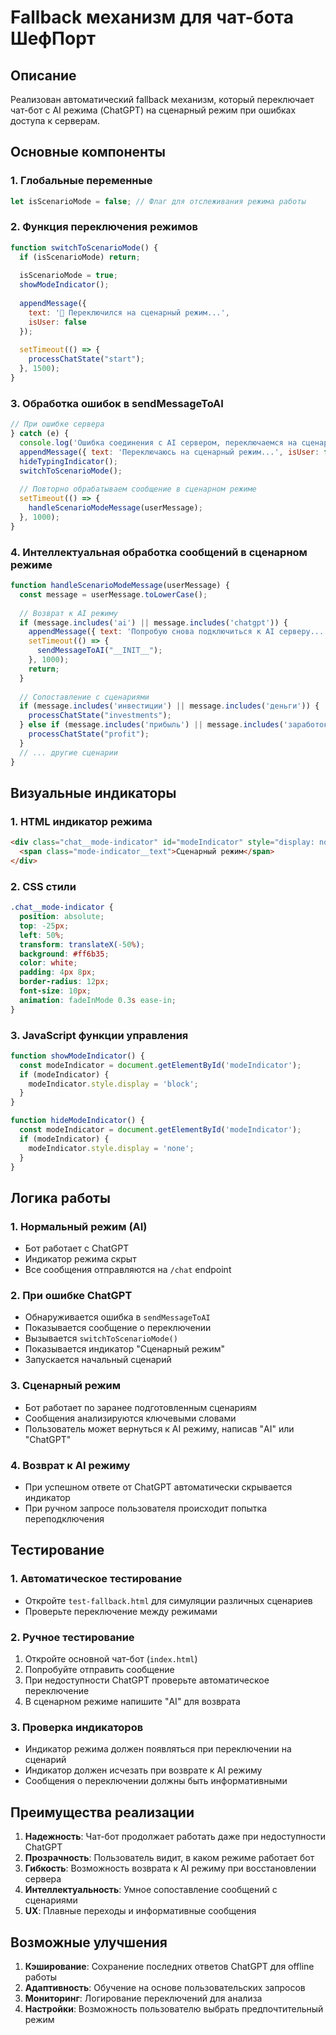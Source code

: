 # Fallback механизм для чат-бота ШефПорт

## Описание

Реализован автоматический fallback механизм, который переключает чат-бот с AI режима (ChatGPT) на сценарный режим при ошибках доступа к серверам.

## Основные компоненты

### 1. Глобальные переменные
```javascript
let isScenarioMode = false; // Флаг для отслеживания режима работы
```

### 2. Функция переключения режимов
```javascript
function switchToScenarioMode() {
  if (isScenarioMode) return;
  
  isScenarioMode = true;
  showModeIndicator();
  
  appendMessage({ 
    text: '🤖 Переключился на сценарный режим...', 
    isUser: false 
  });
  
  setTimeout(() => {
    processChatState("start");
  }, 1500);
}
```

### 3. Обработка ошибок в sendMessageToAI
```javascript
// При ошибке сервера
} catch (e) {
  console.log('Ошибка соединения с AI сервером, переключаемся на сценарный режим:', e);
  appendMessage({ text: 'Переключаюсь на сценарный режим...', isUser: false });
  hideTypingIndicator();
  switchToScenarioMode();
  
  // Повторно обрабатываем сообщение в сценарном режиме
  setTimeout(() => {
    handleScenarioModeMessage(userMessage);
  }, 1000);
}
```

### 4. Интеллектуальная обработка сообщений в сценарном режиме
```javascript
function handleScenarioModeMessage(userMessage) {
  const message = userMessage.toLowerCase();
  
  // Возврат к AI режиму
  if (message.includes('ai') || message.includes('chatgpt')) {
    appendMessage({ text: 'Попробую снова подключиться к AI серверу...', isUser: false });
    setTimeout(() => {
      sendMessageToAI("__INIT__");
    }, 1000);
    return;
  }
  
  // Сопоставление с сценариями
  if (message.includes('инвестиции') || message.includes('деньги')) {
    processChatState("investments");
  } else if (message.includes('прибыль') || message.includes('заработок')) {
    processChatState("profit");
  }
  // ... другие сценарии
}
```

## Визуальные индикаторы

### 1. HTML индикатор режима
```html
<div class="chat__mode-indicator" id="modeIndicator" style="display: none;">
  <span class="mode-indicator__text">Сценарный режим</span>
</div>
```

### 2. CSS стили
```css
.chat__mode-indicator {
  position: absolute;
  top: -25px;
  left: 50%;
  transform: translateX(-50%);
  background: #ff6b35;
  color: white;
  padding: 4px 8px;
  border-radius: 12px;
  font-size: 10px;
  animation: fadeInMode 0.3s ease-in;
}
```

### 3. JavaScript функции управления
```javascript
function showModeIndicator() {
  const modeIndicator = document.getElementById('modeIndicator');
  if (modeIndicator) {
    modeIndicator.style.display = 'block';
  }
}

function hideModeIndicator() {
  const modeIndicator = document.getElementById('modeIndicator');
  if (modeIndicator) {
    modeIndicator.style.display = 'none';
  }
}
```

## Логика работы

### 1. Нормальный режим (AI)
- Бот работает с ChatGPT
- Индикатор режима скрыт
- Все сообщения отправляются на `/chat` endpoint

### 2. При ошибке ChatGPT
- Обнаруживается ошибка в `sendMessageToAI`
- Показывается сообщение о переключении
- Вызывается `switchToScenarioMode()`
- Показывается индикатор "Сценарный режим"
- Запускается начальный сценарий

### 3. Сценарный режим
- Бот работает по заранее подготовленным сценариям
- Сообщения анализируются ключевыми словами
- Пользователь может вернуться к AI режиму, написав "AI" или "ChatGPT"

### 4. Возврат к AI режиму
- При успешном ответе от ChatGPT автоматически скрывается индикатор
- При ручном запросе пользователя происходит попытка переподключения

## Тестирование

### 1. Автоматическое тестирование
- Откройте `test-fallback.html` для симуляции различных сценариев
- Проверьте переключение между режимами

### 2. Ручное тестирование
1. Откройте основной чат-бот (`index.html`)
2. Попробуйте отправить сообщение
3. При недоступности ChatGPT проверьте автоматическое переключение
4. В сценарном режиме напишите "AI" для возврата

### 3. Проверка индикаторов
- Индикатор режима должен появляться при переключении на сценарий
- Индикатор должен исчезать при возврате к AI режиму
- Сообщения о переключении должны быть информативными

## Преимущества реализации

1. **Надежность**: Чат-бот продолжает работать даже при недоступности ChatGPT
2. **Прозрачность**: Пользователь видит, в каком режиме работает бот
3. **Гибкость**: Возможность возврата к AI режиму при восстановлении сервера
4. **Интеллектуальность**: Умное сопоставление сообщений с сценариями
5. **UX**: Плавные переходы и информативные сообщения

## Возможные улучшения

1. **Кэширование**: Сохранение последних ответов ChatGPT для offline работы
2. **Адаптивность**: Обучение на основе пользовательских запросов
3. **Мониторинг**: Логирование переключений для анализа
4. **Настройки**: Возможность пользователю выбрать предпочтительный режим 